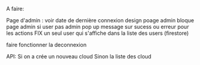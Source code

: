 A faire:

Page d'admin :
voir date de dernière connexion
design poage admin
bloque page admin si user pas admin
pop up message sur sucess ou erreur pour les actions
FIX un seul user qui s'affiche dans la liste des users (firestore)


faire fonctionner la deconnexion 



API:
Si on a crée un nouveau cloud
Sinon la liste des cloud







